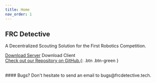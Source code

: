 ```yaml
---
title: Home
nav_order: 1
---
```


## FRC Detective

A Decentralized Scouting Solution for the First Robotics Competition. 

<link rel="stylesheet" href="https://cdnjs.cloudflare.com/ajax/libs/font-awesome/4.7.0/css/font-awesome.min.css">

<a class="btn" href="/download/DetectiveServer-Release.zip"><i class="fa fa-download"></i> Download Server</a>          <a class="btn"><i class="fa fa-download"></i> Download Client</a><br>[Check out our Repository on GitHub.](https://github.com/mitchellblaser/FRCDetective){: .btn .btn-green }

<br>
#### Bugs?
Don't hesitate to send an email to bugs@frcdetective.tech.